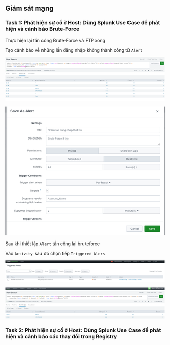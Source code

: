 ## Giám sát mạng
### Task 1: Phát hiện sự cố ở Host: Dùng Splunk Use Case để phát hiện và cảnh báo Brute-Force

Thực hiện lại tấn công Brute-Force và FTP xong 

Tạo cảnh báo về những lần đăng nhập không thành công từ `Alert` 

![alt text](lab6_1.png)

![alt text](lab6_2.png)


Sau khi thiết lập `Alert` tấn công lại bruteforce 

Vào `Activity `sau đó chọn tiếp `Triggered Alers`

![alt text](lab6_3.png)

![alt text](lab6_4.png)


### Task 2: Phát hiện sự cố ở Host: Dùng Splunk Use Case để phát hiện và cảnh báo các thay đổi trong Registry

